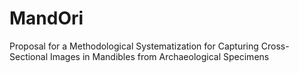 # MandOri
Proposal for a Methodological Systematization for Capturing Cross-Sectional Images in Mandibles from Archaeological Specimens
